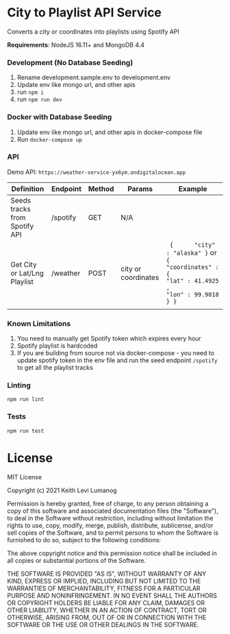 # City to Playlist API Service

Converts a city or coordinates into playlists using Spotify API

**Requirements**: NodeJS 16.11+ and MongoDB 4.4

### Development (No Database Seeding)

1. Rename development.sample.env to development.env
2. Update env like mongo url, and other apis
3. run `npm i`
4. run `npm run dev`

### Docker with Database Seeding

1. Update env like mongo url, and other apis in docker-compose file
2. Run `docker-compose up`

### API

Demo API: `https://weather-service-yx6ym.ondigitalocean.app`

| Definition                    | Endpoint | Method | Params              | Example                                                                                                       |
|-------------------------------|----------|--------|---------------------|---------------------------------------------------------------------------------------------------------------|
| Seeds tracks from Spotify API | /spotify | GET    | N/A                 | 	                                                                                                             |
| Get City or Lat/Lng Playlist  | /weather | POST   | city or coordinates |` {      "city" : "alaska" }` or `{      "coordinates" :{          "lat" : 41.4925 ,          "lon" : 99.9018 } }` |
| 	                             | 	        | 	      | 	                   | 	                                                                                                             |

### Known Limitations

1. You need to manually get Spotify token which expires every hour
2. Spotify playlist is hardcoded
3. If you are building from source not via docker-compose - you need to update spotify token in the env file and run the
   seed endpoint `/spotify` to get all the playlist tracks

### Linting

`npm run lint`

### Tests

`npm run test`

# License

MIT License

Copyright (c) 2021 Keith Levi Lumanog

Permission is hereby granted, free of charge, to any person obtaining a copy of this software and associated
documentation files (the "Software"), to deal in the Software without restriction, including without limitation the
rights to use, copy, modify, merge, publish, distribute, sublicense, and/or sell copies of the Software, and to permit
persons to whom the Software is furnished to do so, subject to the following conditions:

The above copyright notice and this permission notice shall be included in all copies or substantial portions of the
Software.

THE SOFTWARE IS PROVIDED "AS IS", WITHOUT WARRANTY OF ANY KIND, EXPRESS OR IMPLIED, INCLUDING BUT NOT LIMITED TO THE
WARRANTIES OF MERCHANTABILITY, FITNESS FOR A PARTICULAR PURPOSE AND NONINFRINGEMENT. IN NO EVENT SHALL THE AUTHORS OR
COPYRIGHT HOLDERS BE LIABLE FOR ANY CLAIM, DAMAGES OR OTHER LIABILITY, WHETHER IN AN ACTION OF CONTRACT, TORT OR
OTHERWISE, ARISING FROM, OUT OF OR IN CONNECTION WITH THE SOFTWARE OR THE USE OR OTHER DEALINGS IN THE SOFTWARE.

